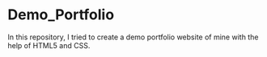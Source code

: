 # Demo_Portfolio
In this repository, I tried to create a demo portfolio website of mine with the help of HTML5 and CSS.
